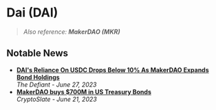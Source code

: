 # Dai (DAI)

> _Also reference: **MakerDAO (MKR)**_

## Notable News
- [**DAI's Reliance On USDC Drops Below 10% As MakerDAO Expands Bond Holdings**](https://thedefiant.io/dai-s-reliance-on-usdc-drops-below-10-as-makerdao-expands-bond-holdings)
  <br/>_The Defiant - June 27, 2023_
- [**MakerDAO buys $700M in US Treasury Bonds**](https://cryptoslate.com/makerdao-buys-700m-in-us-treasury-bonds/)
  <br/>_CryptoSlate - June 21, 2023_
